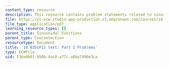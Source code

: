 ```yaml
---
content_type: resource
description: This resource contains problem statements related to sinusoidal functions.
file: https://ol-ocw-studio-app-production.s3.amazonaws.com/courses/18-03sc-differential-equations-fall-2011/f36e0b01950b4ac0a77ca8ba7490e3ca_MIT18_03SCF11_ps2_s7q.pdf
file_type: application/pdf
learning_resource_types: []
parent_title: Sinusoidal Functions
parent_type: CourseSection
resourcetype: Document
title: '18.03SCF11 text: Part I Problems'
type: OCWFile
uid: f36e0b01-950b-4ac0-a77c-a8ba7490e3ca
---
```

